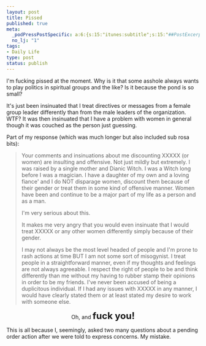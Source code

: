 ```yaml
--- 
layout: post
title: Pissed
published: true
meta: 
  _podPressPostSpecific: a:6:{s:15:"itunes:subtitle";s:15:"##PostExcerpt##";s:14:"itunes:summary";s:15:"##PostExcerpt##";s:15:"itunes:keywords";s:17:"##WordPressCats##";s:13:"itunes:author";s:10:"##Global##";s:15:"itunes:explicit";s:7:"Default";s:12:"itunes:block";s:7:"Default";}
  no_lj: "1"
tags: 
- Daily Life
type: post
status: publish
---
```

I'm fucking pissed at the moment. Why is it that some asshole always wants to play politics in spiritual groups and the like? Is it because the pond is so small?

It's just been insinuated that I treat directives or messages from a female group leader differently than from the male leaders of the organization. WTF? It was then insinuated that I have a problem with women in general though it was couched as the person just guessing.

Part of my response (which was much longer but also included sub rosa bits):
<blockquote>Your comments and insinuations about me discounting XXXXX (or women) are insulting and offensive. Not just mildly but extremely. I was raised by a single mother and Dianic Witch. I was a Witch long before I was a magician. I have a daughter of my own and a loving fiance' and I do NOT disparage women, discount them because of their gender or treat them in some kind of offensive manner. Women have been and continue to
be a major part of my life as a person and as a man.

I'm very serious about this.

It makes me very angry that you would even insinuate that I would treat XXXXX or any other women differently simply because of their gender.

I may not always be the most level headed of people and I'm prone to rash actions at time BUT I am not some sort of misogynist. I treat people in a straightforward manner, even if my thoughts and feelings are not always agreeable. I respect the right of people to be and think differently than me without my having to rubber stamp their opinions in order to be my friends. I've never been accused of being a duplicitous individual. If I had any issues with XXXXX in any manner, I would have clearly stated them or at least stated my desire to work with someone else.</blockquote>
<p align="center">Oh, and <font size="5"><strong>fuck you!</strong></font></p>

This is all because I, seemingly, asked two many questions about a pending order action after we were told to express concerns. My mistake.
